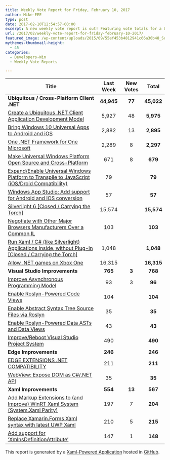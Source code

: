 ```yaml
---
title: Weekly Vote Report for Friday, February 10, 2017
author: Mike-EEE
type: post
date: 2017-02-10T12:54:57+00:00
excerpt: A new weekly vote report is out! Featuring vote totals for a Ubiquitous / Cross-Platform Client .NET (+77 New/45,022 Total), Visual Studio Improvements (+3 New/768 Total), Edge Improvements (+0 New/246 Total), and Xaml Improvements (+13 New/567 Total).
url: /2017/02/weekly-vote-report-for-friday-february-10-2017/
featured_image: /wp-content/uploads/2015/09/55ef453b4812941c66a30b48_Social-Profile-Thick-2561.png
mythemes-thumbnail-height:
  - 45
categories:
  - Developers-Win
  - Weekly Vote Reports

---
```

| Title                                                                                                    | Last Week  |      <span class="new">New Votes</span>      |   Total    |
| -------------------------------------------------------------------------------------------------------- |:----------:|:--------------------------------------------:|:----------:|
| **Ubiquitous / Cross-Platform Client .NET**                                                              | **44,945** | <span class="new"><strong>77</strong></span> | **45,022** |
| [Create a Ubiquitous .NET Client Application Development Model][1]                                       |   5,927    |         <span class="new">48</span>          | **5,975**  |
| [Bring Windows 10 Universal Apps to Android and iOS][2]                                                  |   2,882    |         <span class="new">13</span>          | **2,895**  |
| [One .NET Framework for One Microsoft][3]                                                                |   2,289    |          <span class="new">8</span>          | **2,297**  |
| [Make Universal Windows Platform Open Source and Cross-Platform][4]                                      |    671     |          <span class="new">8</span>          |  **679**   |
| [Expand/Enable Universal Windows Platform to Transpile to JavaScript (iOS/Droid Compatibility)][5]       |     79     |          <span class="new"></span>           |   **79**   |
| [Windows App Studio: Add support for Android and IOS conversion][6]                                      |     57     |          <span class="new"></span>           |   **57**   |
| [Silverlight 6 [Closed / Carrying the Torch]][7]                                                         |   15,574   |          <span class="new"></span>           | **15,574** |
| [Negotiate with Other Major Browsers Manufacturers Over a Common IL][8]                                  |    103     |          <span class="new"></span>           |  **103**   |
| [Run Xaml / C# (like Silverlight) Applications Inside, without Plug-in [Closed / Carrying the Torch]][9] |   1,048    |          <span class="new"></span>           | **1,048**  |
| [Allow .NET games on Xbox One][10]                                                                       |   16,315   |          <span class="new"></span>           | **16,315** |
| **Visual Studio Improvements**                                                                           |  **765**   | <span class="new"><strong>3</strong></span>  |  **768**   |
| [Improve Asynchronous Programming Model][11]                                                             |     93     |          <span class="new">3</span>          |   **96**   |
| [Enable Roslyn-Powered Code Views][12]                                                                   |    104     |          <span class="new"></span>           |  **104**   |
| [Enable Abstract Syntax Tree Source Files via Roslyn][13]                                                |     35     |          <span class="new"></span>           |   **35**   |
| [Enable Roslyn-Powered Data ASTs and Data Views][14]                                                     |     43     |          <span class="new"></span>           |   **43**   |
| [Improve/Reboot Visual Studio Project System][15]                                                        |    490     |          <span class="new"></span>           |  **490**   |
| **Edge Improvements**                                                                                    |  **246**   |  <span class="new"><strong></strong></span>  |  **246**   |
| [EDGE EXTENSIONS .NET COMPATIBILITY][16]                                                                 |    211     |          <span class="new"></span>           |  **211**   |
| [WebView: Expose DOM as C#/.NET API][17]                                                                 |     35     |          <span class="new"></span>           |   **35**   |
| **Xaml Improvements**                                                                                    |  **554**   | <span class="new"><strong>13</strong></span> |  **567**   |
| [Add Markup Extensions to (and Improve) WinRT Xaml System (System.Xaml Parity)][18]                      |    197     |          <span class="new">7</span>          |  **204**   |
| [Replace Xamarin.Forms Xaml syntax with latest UWP Xaml][19]                                             |    210     |          <span class="new">5</span>          |  **215**   |
| [Add support for &#8216;XmlnsDefinitionAttribute&#8217;][20]                                             |    147     |          <span class="new">1</span>          |  **148**   |

This report is generated by a [Xaml-Powered Application][21] hosted in [GitHub][22].

 [1]: http://visualstudio.uservoice.com/forums/121579-visual-studio/suggestions/10027638-create-a-ubiquitous-net-client-application-develo
 [2]: https://visualstudio.uservoice.com/forums/121579-visual-studio-2015/suggestions/8912350-bring-windows-10-universal-apps-to-android-and-ios
 [3]: http://visualstudio.uservoice.com/forums/121579-visual-studio-2015/suggestions/4249140-one-net-framework-for-one-microsoft
 [4]: https://wpdev.uservoice.com/forums/110705-dev-platform/suggestions/7989744-make-universal-windows-platform-open-source-and-cr
 [5]: https://wpdev.uservoice.com/forums/110705-dev-platform/suggestions/7897380-expand-enable-universal-windows-platform-to-transp
 [6]: https://wpdev.uservoice.com/forums/216486-windows-app-studio/suggestions/9550647-add-support-for-andriod-and-ios-conversion
 [7]: http://visualstudio.uservoice.com/forums/121579-visual-studio/suggestions/3556619-silverlight-6
 [8]: https://wpdev.uservoice.com/forums/257854-microsoft-edge-developer/suggestions/11392869-negociate-with-other-major-browsers-maufacturers-o
 [9]: https://wpdev.uservoice.com/forums/257854-microsoft-edge-developer/suggestions/8022150-run-xaml-c-like-silverlight-applications-ins
 [10]: https://visualstudio.uservoice.com/forums/121579-visual-studio-2015/suggestions/4233646-allow-net-games-on-xbox-one
 [11]: http://visualstudio.uservoice.com/forums/121579-visual-studio/suggestions/9126493-improve-asynchronous-programming-model
 [12]: http://visualstudio.uservoice.com/forums/121579-visual-studio/suggestions/10020390-enable-roslyn-powered-code-views
 [13]: http://visualstudio.uservoice.com/forums/121579-visual-studio-2015/suggestions/7066885-enable-abstract-syntax-tree-source-files-via-rosly
 [14]: http://visualstudio.uservoice.com/forums/121579-visual-studio/suggestions/10020525-enable-roslyn-powered-data-asts-and-data-views
 [15]: http://visualstudio.uservoice.com/forums/121579-visual-studio/suggestions/9347001-improve-reboot-visual-studio-project-system
 [16]: https://wpdev.uservoice.com/forums/257854-microsoft-edge-developer/suggestions/9467958-edge-extensions-net-compatibility
 [17]: https://wpdev.uservoice.com/forums/110705-dev-platform/suggestions/9126583-webview-expose-dom-as-c-net-api
 [18]: https://wpdev.uservoice.com/forums/110705-dev-platform/suggestions/7232264-add-markup-extensions-to-and-improve-winrt-xaml
 [19]: https://wpdev.uservoice.com/forums/110705-universal-windows-platform/suggestions/13279557-replace-xamarin-forms-xaml-syntax-with-latest-uwp
 [20]: https://wpdev.uservoice.com/forums/110705-universal-windows-platform/suggestions/9523650-add-support-for-xmlnsdefinitionattribute
 [21]: https://imgflip.com/i/h6ho2
 [22]: https://github.com/DevelopersWin/VoteReporter
